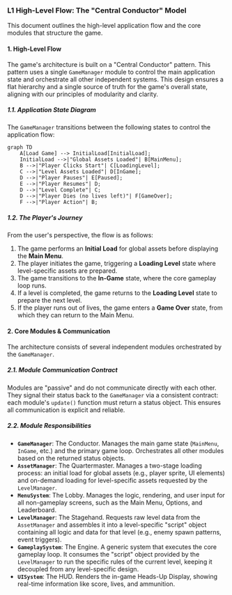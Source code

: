 ### L1 High-Level Flow: The "Central Conductor" Model

This document outlines the high-level application flow and the core modules that structure the game.

#### 1. High-Level Flow

The game's architecture is built on a "Central Conductor" pattern. This pattern uses a single `GameManager` module to control the main application state and orchestrate all other independent systems. This design ensures a flat hierarchy and a single source of truth for the game's overall state, aligning with our principles of modularity and clarity.

##### 1.1. Application State Diagram

The `GameManager` transitions between the following states to control the application flow:

```mermaid
graph TD
    A[Load Game] --> InitialLoad[InitialLoad];
    InitialLoad -->|"Global Assets Loaded"| B[MainMenu];
    B -->|"Player Clicks Start"| C[LoadingLevel];
    C -->|"Level Assets Loaded"| D[InGame];
    D -->|"Player Pauses"| E[Paused];
    E -->|"Player Resumes"| D;
    D -->|"Level Complete"| C;
    D -->|"Player Dies (no lives left)"| F[GameOver];
    F -->|"Player Action"| B;
```

##### 1.2. The Player's Journey

From the user's perspective, the flow is as follows:
1.  The game performs an **Initial Load** for global assets before displaying the **Main Menu**.
2.  The player initiates the game, triggering a **Loading Level** state where level-specific assets are prepared.
3.  The game transitions to the **In-Game** state, where the core gameplay loop runs.
4.  If a level is completed, the game returns to the **Loading Level** state to prepare the next level.
5.  If the player runs out of lives, the game enters a **Game Over** state, from which they can return to the Main Menu.

#### 2. Core Modules & Communication

The architecture consists of several independent modules orchestrated by the `GameManager`.

##### 2.1. Module Communication Contract

Modules are "passive" and do not communicate directly with each other. They signal their status back to the `GameManager` via a consistent contract: each module's `update()` function must return a status object. This ensures all communication is explicit and reliable.

##### 2.2. Module Responsibilities

*   **`GameManager`**: The Conductor. Manages the main game state (`MainMenu`, `InGame`, etc.) and the primary game loop. Orchestrates all other modules based on the returned status objects.
*   **`AssetManager`**: The Quartermaster. Manages a two-stage loading process: an initial load for global assets (e.g., player sprite, UI elements) and on-demand loading for level-specific assets requested by the `LevelManager`.
*   **`MenuSystem`**: The Lobby. Manages the logic, rendering, and user input for all non-gameplay screens, such as the Main Menu, Options, and Leaderboard.
*   **`LevelManager`**: The Stagehand. Requests raw level data from the `AssetManager` and assembles it into a level-specific "script" object containing all logic and data for that level (e.g., enemy spawn patterns, event triggers).
*   **`GameplaySystem`**: The Engine. A generic system that executes the core gameplay loop. It consumes the "script" object provided by the `LevelManager` to run the specific rules of the current level, keeping it decoupled from any level-specific design.
*   **`UISystem`**: The HUD. Renders the in-game Heads-Up Display, showing real-time information like score, lives, and ammunition.
